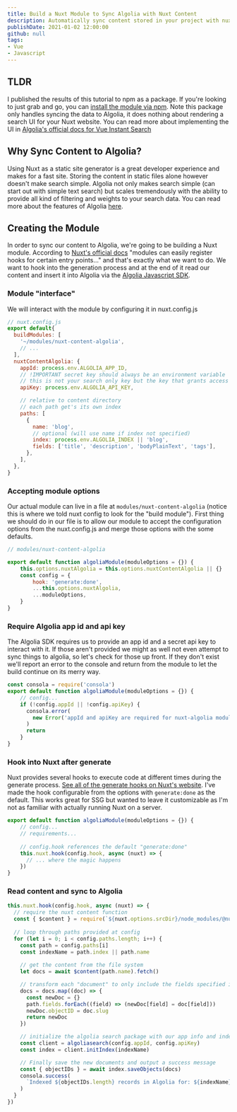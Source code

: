 ```yaml
---
title: Build a Nuxt Module to Sync Algolia with Nuxt Content
description: Automatically sync content stored in your project with nuxt content to an Algolia index. This allows you to manage your content in your repo while providing powerful search capabilities to your site users.
publishDate: 2021-01-02 12:00:00
github: null
tags:
- Vue
- Javascript
---
```


## TLDR
I published the results of this tutorial to npm as a package. If you're looking to just grab and go, you can [install the module via npm](https://www.npmjs.com/package/nuxt-content-algolia). Note this package only handles syncing the data to Algolia, it does nothing about rendering a search UI for your Nuxt website. You can read more about implementing the UI in [Algolia's official docs for Vue Instant Search](https://www.algolia.com/doc/guides/building-search-ui/what-is-instantsearch/vue/)

## Why Sync Content to Algolia?
Using Nuxt as a static site generator is a great developer experience and makes for a fast site. Storing the content in static files alone however doesn't make search simple. Algolia not only makes search simple (can start out with simple text search) but scales tremendously with the ability to provide all kind of filtering and weights to your search data. You can read more about the features of Algolia [here](https://www.algolia.com/products/search/).

## Creating the Module
In order to sync our content to Algolia, we're going to be building a Nuxt module. According to [Nuxt's official docs](https://nuxtjs.org/docs/2.x/directory-structure/modules/) "modules can easily register hooks for certain entry points..." and that's exactly what we want to do. We want to hook into the generation process and at the end of it read our content and insert it into Algolia via the [Algolia Javascript SDK](https://www.npmjs.com/package/algoliasearch). 

### Module "interface"
We will interact with the module by configuring it in nuxt.config.js
```javascript
// nuxt.config.js
export default{
  buildModules: [
    '~/modules/nuxt-content-algolia',
    // ...
  ],
  nuxtContentAlgolia: {
    appId: process.env.ALGOLIA_APP_ID,
    // !IMPORTANT secret key should always be an environment variable
    // this is not your search only key but the key that grants access to modify the index
    apiKey: process.env.ALGOLIA_API_KEY,

    // relative to content directory
    // each path get's its own index
    paths: [
      {
        name: 'blog',
        // optional (will use name if index not specified)
        index: process.env.ALGOLIA_INDEX || 'blog',
        fields: ['title', 'description', 'bodyPlainText', 'tags'],
      },
    ],
  },
}
```

### Accepting module options
Our actual module can live in a file at `modules/nuxt-content-algolia` (notice this is where we told nuxt config to look for the "build module"). First thing we should do in our file is to allow our module to accept the configuration options from the nuxt.config.js and merge those options with the some defaults.
```javascript
// modules/nuxt-content-algolia

export default function algoliaModule(moduleOptions = {}) {
    this.options.nuxtAlgolia = this.options.nuxtContentAlgolia || {}
    const config = {
        hook: 'generate:done',
        ...this.options.nuxtAlgolia,
        ...moduleOptions,
    }
}
```

### Require Algolia app id and api key
The Algolia SDK requires us to provide an app id and a secret api key to interact with it. If those aren't provided we might as well not even attempt to sync things to algolia, so let's check for those up front. If they don't exist we'll report an error to the console and return from the module to let the build continue on its merry way.
```javascript
const consola = require('consola')
export default function algoliaModule(moduleOptions = {}) {
    // config...
    if (!config.appId || !config.apiKey) {
      consola.error(
        new Error('appId and apiKey are required for nuxt-algolia module')
      )
      return
    }
}
```

### Hook into Nuxt after generate
Nuxt provides several hooks to execute code at different times during the generate process. [See all of the generate hooks on Nuxt's website](https://nuxtjs.org/docs/2.x/internals-glossary/internals-generator/). I've made the hook configurable from the options with `generate:done` as the default. This works great for SSG but wanted to leave it customizable as I'm not as familiar with actually running Nuxt on a server.

```javascript
export default function algoliaModule(moduleOptions = {}) {
    // config...
    // requirements...
  
    // config.hook references the default "generate:done"
    this.nuxt.hook(config.hook, async (nuxt) => {
      // ... where the magic happens
    })
}
```

### Read content and sync to Algolia
```javascript
this.nuxt.hook(config.hook, async (nuxt) => {
  // require the nuxt content function
  const { $content } = require(`${nuxt.options.srcDir}/node_modules/@nuxt/content`)
  
  // loop through paths provided at config
  for (let i = 0; i < config.paths.length; i++) {
    const path = config.paths[i]
    const indexName = path.index || path.name
    
    // get the content from the file system
    let docs = await $content(path.name).fetch()

    // transform each "document" to only include the fields specified in the config 
    docs = docs.map((doc) => {
      const newDoc = {}
      path.fields.forEach((field) => (newDoc[field] = doc[field]))
      newDoc.objectID = doc.slug
      return newDoc
    })

    // initialize the algolia search package with our app info and index name
    const client = algoliasearch(config.appId, config.apiKey)
    const index = client.initIndex(indexName)

    // Finally save the new documents and output a success message
    const { objectIDs } = await index.saveObjects(docs)
    consola.success(
      `Indexed ${objectIDs.length} records in Algolia for: ${indexName}`
    )
  }
})
```
